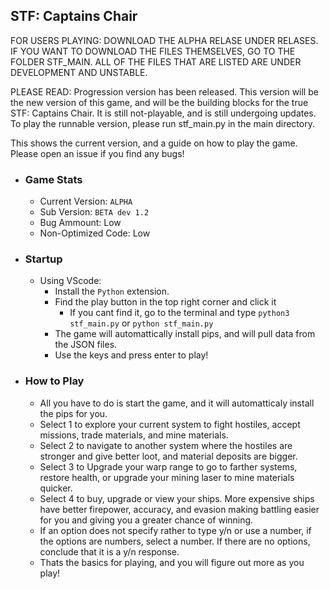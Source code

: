 ## STF: Captains Chair

FOR USERS PLAYING: DOWNLOAD THE ALPHA RELASE UNDER RELASES. IF YOU WANT TO DOWNLOAD THE FILES THEMSELVES, GO TO THE FOLDER STF_MAIN. ALL OF THE FILES THAT ARE LISTED ARE UNDER DEVELOPMENT AND UNSTABLE.

PLEASE READ: Progression version has been released. This version will be the new version of this game, and will be the building blocks for the true STF: Captains Chair. It is still not-playable, and is still undergoing updates. To play the runnable version, please run stf_main.py in the main directory.

This shows the current version, and a guide on how to play the game.
Please open an issue if you find any bugs!

- ### Game Stats
    - Current Version: `ALPHA`
    - Sub Version: `BETA dev 1.2`
    - Bug Ammount: Low
    - Non-Optimized Code: Low
- ### Startup
  - Using VScode:
      - Install the `Python` extension.
      - Find the play button in the top right corner and click it
          - If you cant find it, go to the terminal and type `python3 stf_main.py` or `python stf_main.py`
      - The game will automattically install pips, and will pull data from the JSON files.
      - Use the keys and press enter to play!
- ### How to Play
  - All you have to do is start the game, and it will automatticaly install the pips for you.
  - Select 1 to explore your current system to fight hostiles, accept missions, trade materials, and mine materials.
  - Select 2 to navigate to another system where the hostiles are stronger and give better loot, and material deposits are bigger.
  - Select 3 to Upgrade your warp range to go to farther systems, restore health, or upgrade your mining laser to mine materials quicker.
  - Select 4 to buy, upgrade or view your ships. More expensive ships have better firepower, accuracy, and evasion making battling easier for you and giving you a greater chance of winning.
  - If an option does not specify rather to type y/n or use a number, if the options are numbers, select a number. If there are no options, conclude that it is a y/n response.
  - Thats the basics for playing, and you will figure out more as you play!
